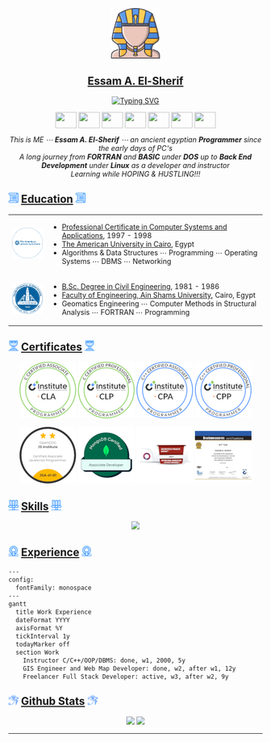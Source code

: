 <p align="center">
	<img src="img/pharaoh-01_2.png" width="100">
</p>
<h2 align="center"><a href="https://essamatefelsherif.github.io/whoami/" traget="_blank" title="Essam A. El-Sherif">Essam A. El-Sherif</a></h2>
<p align="center">
	<a href="https://git.io/typing-svg"><img src="https://readme-typing-svg.herokuapp.com?font=Fira+Code&pause=1000&center=true&width=600&color=5d9cec&lines=Certified+Developer+%E2%8B%AF+C%2FC%2B%2B++%E2%8B%AF+JavaScript+%E2%8B%AF+MongoDB;Certified+Project+Manager;Developer+%E2%8B%AF+Full+Stack+%E2%8B%AF+Web+Map;Engineer+%E2%8B%AF+Software+%E2%8B%AF+GIS" alt="Typing SVG"></a>
</p>
<p align="center">
	<a href="https://essamatefelsherif.github.io/whoami/" target="_blank"><img align="center" height="32" width="42" src="https://cdn.jsdelivr.net/npm/simple-icons@9.21.0/icons/github.svg"></a>
	<a href="https://www.linkedin.com/in/essam-elsherif" target="_blank"><img align="center" height="32" width="42" src="https://cdn.jsdelivr.net/npm/simple-icons@9.21.0/icons/linkedin.svg"></a>
	<a href="https://www.npmjs.com/~essamonline" target="_blank"><img align="center" height="32" width="42" src="https://cdn.jsdelivr.net/npm/simple-icons@9.21.0/icons/npm.svg"></a>
	<a href="https://www.hackerrank.com/profile/esm_elsh" target="_blank"><img align="center" height="32" width="42" src="https://cdn.jsdelivr.net/npm/simple-icons@9.21.0/icons/hackerrank.svg"></a>
	<a href="https://roadmap.sh/u/essam" target="_blank"><img align="center" height="32" width="42" src="https://cdn.jsdelivr.net/npm/simple-icons@9.21.0/icons/roadmapdotsh.svg"></a>	
	<a href="https://www.upwork.com/freelancers/~01e24853ee269b6b8d?viewMode=1" target="_blank"><img align="center" height="32" width="42" src="https://cdn.jsdelivr.net/npm/simple-icons@9.21.0/icons/upwork.svg"></a>
	<a href="mailto:esm.elsh.it@gmail.com"><img align="center" height="32" width="42" src="https://cdn.jsdelivr.net/npm/simple-icons@9.21.0/icons/gmail.svg"></a>
</p>

<p align="center">
	<em>
		This is ME ⋯ <strong>Essam A. El-Sherif</strong> ⋯ an ancient egyptian <strong>Programmer</strong> since the early days of PC's<br>
		A long journey from	<strong>FORTRAN</strong> and <strong>BASIC</strong> under <strong>DOS</strong> up to <strong>Back End Development</strong> under <strong>Linux</strong> as a developer and instructor<br>
		Learning while HOPING & HUSTLING!!!
	</em> 
</p>

## <img src="img/papyrus-01_2.png" width="20"> [Education]() <img src="img/papyrus-01_2.png" width="20">

<table>
	<tr></tr>
	<tr>
		<td><a href="https://www.aucegypt.edu/" target="_blank" title="The American University in Cairo"><img src="img/auc-logo.png" width="112"></a></td>
		<td>
			<ul>
				<li><a href="https://drive.google.com/file/d/18T6pIXVBTDcDmszMjZdXTO4ecYtlfol-/view?usp=sharing" target="_blank" title="Professional Certificate in Computer Systems and Applications">Professional Certificate in Computer Systems and Applications</a>, 1997 - 1998</li>
				<li><a href="https://www.aucegypt.edu/" target="_blank" title="The American University in Cairo">The American University in Cairo</a>, Egypt</li>
				<li>Algorithms & Data Structures ⋯ Programming ⋯ Operating Systems ⋯ DBMS ⋯ Networking</li>				
			</ul>
		</td>
	</tr>
	<tr></tr>	
	<tr>
		<td><a href="https://eng.asu.edu.eg/" target="_blank" title="Faculty of Engineering, Ain Shams University"><img src="img/asu-logo.png" width="112"></a></td>
		<td>
			<ul>
				<li><a href="https://drive.google.com/file/d/1onegtIbHrPC5yssy63dOzD2or51M0XDC/view?usp=sharing" target="_blank" title="B.Sc. Degree in Civil Engineering">B.Sc. Degree in Civil Engineering</a>, 1981 - 1986</li>
				<li><a href="https://eng.asu.edu.eg/" target="_blank" title="Faculty of Engineering, Ain Shams University">Faculty of Engineering, Ain Shams University</a>, Cairo, Egypt</li>
				<li>Geomatics Engineering ⋯ Computer Methods in Structural Analysis ⋯ FORTRAN ⋯ Programming</li>			
			</ul>
		</td>
	</tr>
</table>

## <img src="img/cup-01_2.png" width="20"> [Certificates]() <img src="img/cup-01_2.png" width="20">

<p align="center">
	<a href="https://verify.openedg.org/?id=QkWA.U0Ez.WPGc" target="_blank" title="C Certified Associate Programmer (CLA)"><img src="img/badge-cla.png"></a>
	<a href="https://verify.openedg.org/?id=BEw4.Ht0J.Fhcp" target="_blank" title="C Certified Professional Programmer (CLP)"><img src="img/badge-clp.png"></a>
	<a href="https://verify.openedg.org/?id=PmmQ.F2o4.LgbX" target="_blank" title="C++ Certified Associate Programmer (CPA)"><img src="img/badge-cpa.png"></a>
	<a href="https://verify.openedg.org/?id=Eg6b.jwis.avtg" target="_blank" title="C++ Certified Professional Programmer (CPP)"><img src="img/badge-cpp.png"></a>
</p>
<p align="center">
	<a href="https://verify.openedg.org/?id=WG5b.vCsP.ktUR" target="_blank" title="JavaScript Certified Associate Programmer (JSA)"><img src="img/badge-jsa.png"></a>
	<a href="https://www.credly.com/badges/5aa5a543-c308-4e5a-b907-b63997bf4a33/public_url" target="_blank" title="MongoDB Certified Associate Developer"><img src="img/badge-mongodb-dev.png"></a>
	<a href="https://www.io4pm.org/badges/15615627122111" target="_blank" title="Accredited Project Manager APRM™"><img src="img/badge-io4pm-aprm.png"></a>
	<a href="https://www.brainmeasures.com/Individual/ViewSoftCertificate.aspx?utestid=169070" target="_blank" title="Git Test Certificate"><img src="img/badge-bm-git.png"></a>
</p>

## <img src="img/flower-03_2.png" width="20"> [Skills]() <img src="img/flower-03_2.png" width="20">

<p align="center">
  <a href="https://skillicons.dev" title="Skills">
    <img src="https://skillicons.dev/icons?i=linux,bash,c,cpp,js,java,mysql,postgres,mongodb,nodejs,express,npm,html,css,react,git,github,md&perline=9" />
  </a>
</p>

## <img src="img/shen-ring-01_2.png" width="20"> [Experience]() <img src="img/shen-ring-01_2.png" width="20">

```mermaid
---
config:
  fontFamily: monospace
---
gantt
  title Work Experience
  dateFormat YYYY
  axisFormat %Y
  tickInterval 1y
  todayMarker off
  section Work
    Instructor C/C++/OOP/DBMS: done, w1, 2000, 5y
    GIS Engineer and Web Map Developer: done, w2, after w1, 12y
    Freelancer Full Stack Developer: active, w3, after w2, 9y
```

## <img src="img/eye-01_4.png" width="20"> [Github Stats]() <img src="img/eye-01_4.png" width="20">

<p align="center">
	<img src="https://github-readme-stats.vercel.app/api/top-langs/?username=essamatefelsherif" height="230">
	<img src="https://github-readme-stats.vercel.app/api?username=essamatefelsherif" height="230">
</p>

<hr>
